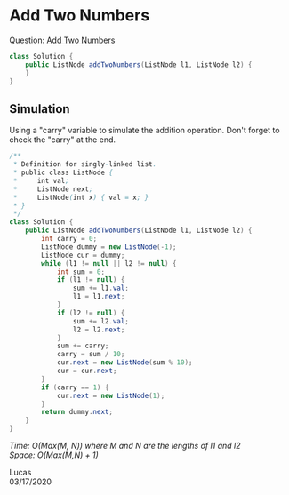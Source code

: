 # Add Two Numbers

Question: [Add Two Numbers](https://leetcode.com/problems/add-two-numbers/)

```java
class Solution {
    public ListNode addTwoNumbers(ListNode l1, ListNode l2) {
    }
}
```

## Simulation

Using a "carry" variable to simulate the addition operation. Don't forget to check the "carry" at the end.

```java
/**
 * Definition for singly-linked list.
 * public class ListNode {
 *     int val;
 *     ListNode next;
 *     ListNode(int x) { val = x; }
 * }
 */
class Solution {
    public ListNode addTwoNumbers(ListNode l1, ListNode l2) {
        int carry = 0;
        ListNode dummy = new ListNode(-1);
        ListNode cur = dummy;
        while (l1 != null || l2 != null) {
            int sum = 0;
            if (l1 != null) {
                sum += l1.val;
                l1 = l1.next;
            }
            if (l2 != null) {
                sum += l2.val;
                l2 = l2.next;
            }
            sum += carry;
            carry = sum / 10;
            cur.next = new ListNode(sum % 10);
            cur = cur.next;
        }
        if (carry == 1) {
            cur.next = new ListNode(1);
        }
        return dummy.next;
    }
}
```

*Time: O(Max(M, N)) where M and N are the lengths of l1 and l2*  
*Space: O(Max(M,N) + 1)*

Lucas  
03/17/2020
